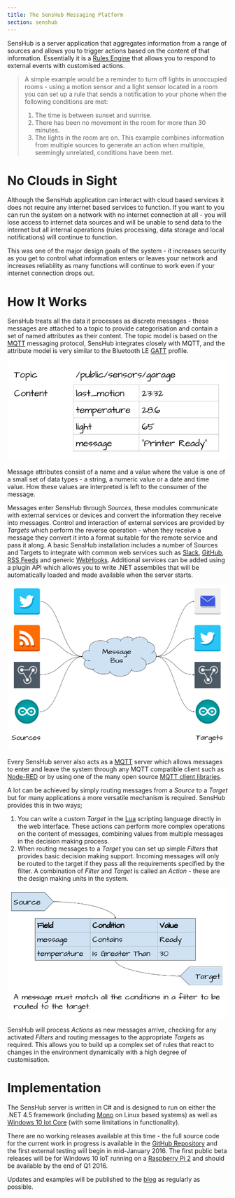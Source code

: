 ```yaml
---
title: The SensHub Messaging Platform
section: senshub
---
```

SensHub is a server application that aggregates information from a range of sources and allows you to trigger actions based on the content of that information. Essentially it is a [Rules Engine](https://en.wikipedia.org/wiki/Business_rules_engine) that allows you to respond to external events with customised actions.

> A simple example would be a reminder to turn off lights in unoccupied rooms - using a motion sensor and a light sensor located in a room you can set up a rule that sends a notification to your phone when the following conditions are met:
> 1. The time is between sunset and sunrise.
> 2. There has been no movement in the room for more than 30 minutes.
> 3. The lights in the room are on.
> This example combines information from multiple sources to generate an action when multiple, seemingly unrelated, conditions have been met.

# No Clouds in Sight

Although the SensHub application can interact with cloud based services it does not require any internet based services to function. If you want to you can run the system on a network with no internet connection at all - you will lose access to internet data sources and will be unable to send data to the internet but all internal operations (rules processing, data storage and local notifications) will continue to function.

This was one of the major design goals of the system - it increases security as you get to control what information enters or leaves your network and increases reliability as many functions will continue to work even if your internet connection drops out.

# How It Works

SensHub treats all the data it processes as discrete messages - these messages are attached to a topic to provide categorisation and contain a set of named attributes as their content. The topic model is based on the [MQTT](https://en.wikipedia.org/wiki/MQTT) messaging protocol, SensHub integrates closely with MQTT, and the attribute model is very similar to the Bluetooth LE [GATT](https://en.wikipedia.org/wiki/List_of_Bluetooth_profiles#Generic_Attribute_Profile_.28GATT.29) profile.

![Message Format](/images/diagrams/message_format.png)

Message attributes consist of a name and a value where the value is one of a small set of data types - a string, a numeric value or a date and time value. How these values are interpreted is left to the consumer of the message.

Messages enter SensHub through *Sources*, these modules communicate with external services or devices and convert the information they receive into messages. Control and interaction of external services are provided by *Targets* which perform the reverse operation - when they receive a message they convert it into a format suitable for the remote service and pass it along. A basic SensHub installation includes a number of Sources and Targets to integrate with common web services such as [Slack](https://slack.com), [GitHub](https://github.com), [RSS Feeds](https://en.wikipedia.org/wiki/RSS) and generic [WebHooks](https://en.wikipedia.org/wiki/Webhook). Additional services can be added using a plugin API which allows you to write .NET assemblies that will be automatically loaded and made available when the server starts.

![Sources and Targets](/images/diagrams/sources_and_targets.png)

Every SensHub server also acts as a [MQTT](https://en.wikipedia.org/wiki/MQTT) server which allows messages to enter and leave the system through any MQTT compatible client such as [Node-RED](http://nodered.org/) or by using one of the many open source [MQTT client libraries](https://github.com/mqtt/mqtt.github.io/wiki/libraries).

A lot can be achieved by simply routing messages from a *Source* to a *Target* but for many applications a more versatile mechanism is required. SensHub provides this in two ways;

1. You can write a custom *Target* in the [Lua](http://www.lua.org/) scripting language directly in the web interface. These actions can perform more complex operations on the content of messages, combining values from multiple messages in the decision making process.
2. When routing messages to a *Target* you can set up simple *Filters* that provides basic decision making support. Incoming messages will only be routed to the target if they pass all the requirements specified by the filter. A combination of *Filter* and *Target* is called an *Action* - these are the design making units in the system.

![Actions](/images/diagrams/filters.png)

SensHub will process *Actions* as new messages arrive, checking for any activated *Filters* and routing messages to the appropriate *Targets* as required. This allows you to build up a complex set of rules that react to changes in the environment dynamically with a high degree of customisation.

# Implementation

The SensHub server is written in C# and is designed to run on either the .NET 4.5 framework (including [Mono](http://www.mono-project.com/) on Linux based systems) as well as [Windows 10 Iot Core](https://dev.windows.com/en-us/iot) (with some limitations in functionality).

There are no working releases available at this time - the full source code for the current work in progress is available in the [GitHub Repository](https://github.com/sensaura-public/senshub) and the first external testing will begin in mid-January 2016.  The first public beta releases will be for Windows 10 IoT running on a [Raspberry Pi 2](https://www.raspberrypi.org/products/raspberry-pi-2-model-b/) and should be available by the end of Q1 2016.

Updates and examples will be published to the [blog](/blog/index.html) as regularly as possible.
